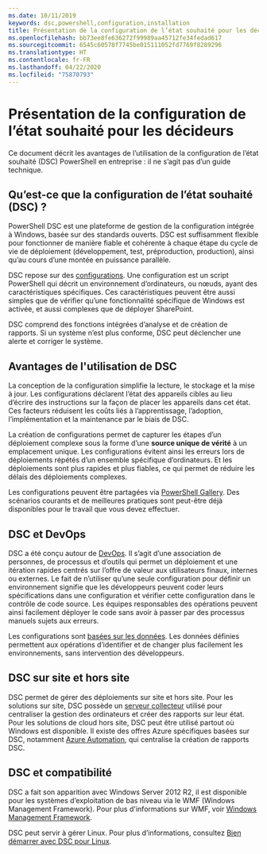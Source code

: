 ```yaml
---
ms.date: 10/11/2019
keywords: dsc,powershell,configuration,installation
title: Présentation de la configuration de l’état souhaité pour les décideurs
ms.openlocfilehash: bb73ee8fe636272f99989aa45712fe34fedad617
ms.sourcegitcommit: 6545c60578f7745be015111052fd7769f8289296
ms.translationtype: HT
ms.contentlocale: fr-FR
ms.lasthandoff: 04/22/2020
ms.locfileid: "75870793"
---
```

# <a name="desired-state-configuration-overview-for-decision-makers"></a>Présentation de la configuration de l’état souhaité pour les décideurs

Ce document décrit les avantages de l’utilisation de la configuration de l’état souhaité (DSC) PowerShell en entreprise : il ne s’agit pas d’un guide technique.

## <a name="what-is-dsc"></a>Qu’est-ce que la configuration de l’état souhaité (DSC) ?

PowerShell DSC est une plateforme de gestion de la configuration intégrée à Windows, basée sur des standards ouverts. DSC est suffisamment flexible pour fonctionner de manière fiable et cohérente à chaque étape du cycle de vie de déploiement (développement, test, préproduction, production), ainsi qu’au cours d’une montée en puissance parallèle.

DSC repose sur des [configurations](../configurations/configurations.md). Une configuration est un script PowerShell qui décrit un environnement d’ordinateurs, ou nœuds, ayant des caractéristiques spécifiques. Ces caractéristiques peuvent être aussi simples que de vérifier qu’une fonctionnalité spécifique de Windows est activée, et aussi complexes que de déployer SharePoint.

DSC comprend des fonctions intégrées d’analyse et de création de rapports. Si un système n’est plus conforme, DSC peut déclencher une alerte et corriger le système.

## <a name="benefits-of-using-dsc"></a>Avantages de l'utilisation de DSC

La conception de la configuration simplifie la lecture, le stockage et la mise à jour. Les configurations déclarent l’état des appareils cibles au lieu d’écrire des instructions sur la façon de placer les appareils dans cet état. Ces facteurs réduisent les coûts liés à l’apprentissage, l’adoption, l’implémentation et la maintenance par le biais de DSC.

La création de configurations permet de capturer les étapes d’un déploiement complexe sous la forme d’une **source unique de vérité** à un emplacement unique. Les configurations évitent ainsi les erreurs lors de déploiements répétés d’un ensemble spécifique d’ordinateurs. Et les déploiements sont plus rapides et plus fiables, ce qui permet de réduire les délais des déploiements complexes.

Les configurations peuvent être partagées via [PowerShell Gallery](https://powershellgallery.com). Des scénarios courants et de meilleures pratiques sont peut-être déjà disponibles pour le travail que vous devez effectuer.

## <a name="dsc-and-devops"></a>DSC et DevOps

DSC a été conçu autour de [DevOps](/archive/blogs/ashleymcglone/devops-for-n00bs-ie-windows-people-like-me). Il s’agit d’une association de personnes, de processus et d’outils qui permet un déploiement et une itération rapides centrés sur l’offre de valeur aux utilisateurs finaux, internes ou externes. Le fait de n’utiliser qu’une seule configuration pour définir un environnement signifie que les développeurs peuvent coder leurs spécifications dans une configuration et vérifier cette configuration dans le contrôle de code source. Les équipes responsables des opérations peuvent ainsi facilement déployer le code sans avoir à passer par des processus manuels sujets aux erreurs.

Les configurations sont [basées sur les données](../configurations/configData.md). Les données définies permettent aux opérations d’identifier et de changer plus facilement les environnements, sans intervention des développeurs.

## <a name="dsc-on-premises-and-off-premises"></a>DSC sur site et hors site

DSC permet de gérer des déploiements sur site et hors site. Pour les solutions sur site, DSC possède un [serveur collecteur](../pull-server/pullServer.md) utilisé pour centraliser la gestion des ordinateurs et créer des rapports sur leur état. Pour les solutions de cloud hors site, DSC peut être utilisé partout où Windows est disponible.
Il existe des offres Azure spécifiques basées sur DSC, notamment [Azure Automation](/azure/automation), qui centralise la création de rapports DSC.

## <a name="dsc-and-compatibility"></a>DSC et compatibilité

DSC a fait son apparition avec Windows Server 2012 R2, il est disponible pour les systèmes d’exploitation de bas niveau via le WMF (Windows Management Framework). Pour plus d'informations sur WMF, voir [Windows Management Framework](/powershell/scripting/wmf/overview).

DSC peut servir à gérer Linux. Pour plus d’informations, consultez [Bien démarrer avec DSC pour Linux](../getting-started/lnxGettingStarted.md).
